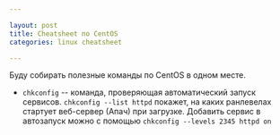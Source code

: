 ```yaml
---

layout: post  
title: Cheatsheet по CentOS  
categories: linux cheatsheet  

---
```


Буду собирать полезные команды по CentOS в одном месте.

* `chkconfig` -- команда, проверяющая автоматический запуск сервисов. `chkconfig
  --list httpd` покажет, на каких ранлевелах стартует веб-сервер (Апач) при
  загрузке. Добавить сервис в автозапуск можно с помощью `chkconfig --levels
  2345 httpd on`



